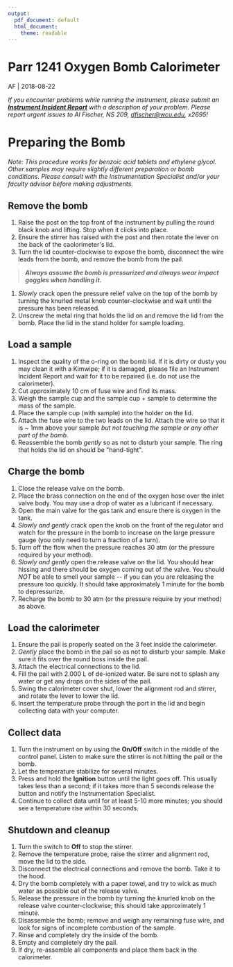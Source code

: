 ```yaml
---
output:
  pdf_document: default
  html_document:
    theme: readable
---
```



# Parr 1241 Oxygen Bomb Calorimeter

AF | 2018-08-22

*If you encounter problems while running the instrument, please submit an [**Instrument Incident Report**](https://docs.google.com/forms/d/e/1FAIpQLSc96MiK73kKP06KEZpR0-O7zETCLvWgQtLp_bKEynosUKqpNg/viewform) with a description of your problem.  Please report urgent issues to Al Fischer, NS 209, dfischer@wcu.edu, x2695!*

# Preparing the Bomb

*Note: This procedure works for benzoic acid tablets and ethylene glycol.  Other samples may require slightly different preparation or bomb conditions. Please consult with the Instrumentation Specialist and/or your faculty advisor before making adjustments.*

## Remove the bomb
1. Raise the post on the top front of the instrument by pulling the round black knob and lifting.  Stop when it clicks into place.
1. Ensure the stirrer has raised with the post and then rotate the lever on the back of the caolorimeter's lid.
1. Turn the lid counter-clockwise to expose the bomb, disconnect the wire leads from the bomb, and remove the bomb from the pail.

> ***Always assume the bomb is pressurized and always wear impact goggles when handling it.***

1. *Slowly* crack open the pressure relief valve on the top of the bomb by turning the knurled metal knob counter-clockwise and wait until the pressure has been released.
1. Unscrew the metal ring that holds the lid on and remove the lid from the bomb.  Place the lid in the stand holder for sample loading.

## Load a sample
1. Inspect the quality of the o-ring on the bomb lid.  If it is dirty or dusty you may clean it with a Kimwipe; if it is damaged, please file an Instrument Incident Report and wait for it to be repaired (i.e. do not use the calorimeter).
1. Cut approximately 10 cm of fuse wire and find its mass.
1. Weigh the sample cup and the sample cup + sample to determine the mass of the sample.
1. Place the sample cup (with sample) into the holder on the lid.
1. Attach the fuse wire to the two leads on the lid.  Attach the wire so that it is ~ 1mm above your sample *but not touching the sample or any other part of the bomb*.
1. Reassemble the bomb *gently* so as not to disturb your sample.  The ring that holds the lid on should be "hand-tight".

## Charge the bomb
1. Close the release valve on the bomb.
1. Place the brass connection on the end of the oxygen hose over the inlet valve body.  You may use a drop of water as a lubricant if necessary.
1. Open the main valve for the gas tank and ensure there is oxygen in the tank.
1. *Slowly and gently* crack open the knob on the front of the regulator and watch for the pressure in the bomb to increase on the large pressure gauge (you only need to turn a fraction of a turn).
1. Turn off the flow when the pressure reaches 30 atm (or the pressure required by your method).
1. *Slowly and gently* open the release valve on the lid.  You should hear hissing and there should be oxygen coming out of the valve. You should *NOT* be able to smell your sample -- if you can you are releasing the pressure too quickly.  It should take approximately 1 minute for the bomb to depressurize.
1. Recharge the bomb to 30 atm (or the pressure require by your method) as above.

## Load the calorimeter
1. Ensure the pail is properly seated on the 3 feet inside the calorimeter.
1. *Gently* place the bomb in the pail so as not to disturb your sample. Make sure it fits over the round boss inside the pail.
1. Attach the electrical connections to the lid.
1. Fill the pail with 2.000 L of de-ionized water. Be sure not to splash any water or get any drops on the sides of the pail.
1. Swing the calorimeter cover shut, lower the alignment rod and stirrer, and rotate the lever to lower the lid.
1. Insert the temperature probe through the port in the lid and begin collecting data with your computer.

## Collect data
1. Turn the instrument on by using the **On/Off** switch in the middle of the control panel.  Listen to make sure the stirrer is not hitting the pail or the bomb.
1. Let the temperature stabilize for several minutes.
1. Press and hold the **Ignition** button until the light goes off.  This usually takes less than a second; if it takes more than 5 seconds release the button and notify the Instrumentation Specialist.
1. Continue to collect data until for at least 5-10 more minutes; you should see a temperature rise within 30 seconds.

## Shutdown and cleanup
1. Turn the switch to **Off** to stop the stirrer.
1. Remove the temperature probe, raise the stirrer and alignment rod, move the lid to the side.
1. Disconnect the electrical connections and remove the bomb.  Take it to the hood.
1. Dry the bomb completely with a paper towel, and try to wick as much water as possible out of the release valve.
1. Release the pressure in the bomb by turning the knurled knob on the release valve counter-clockwise; this should take approximately 1 minute.
1. Disassemble the bomb; remove and weigh any remaining fuse wire, and look for signs of incomplete combustion of the sample.
1. Rinse and completely dry the inside of the bomb.
1. Empty and completely dry the pail.
1. If dry, re-assemble all components and place them back in the calorimeter.